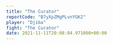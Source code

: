 ```yaml
---
title: "The Curator"
reportCode: "B7yXpZMgPLvnYGK2"
player: "Djiba"
fight: "The Curator"
date: 2021-11-11T20:08:04.971000+00:00
---
```

